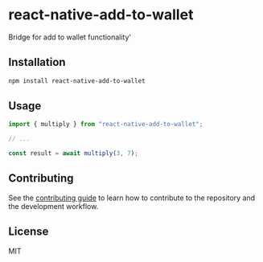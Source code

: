 # react-native-add-to-wallet

Bridge for add to wallet functionality'

## Installation

```sh
npm install react-native-add-to-wallet
```

## Usage

```js
import { multiply } from "react-native-add-to-wallet";

// ...

const result = await multiply(3, 7);
```

## Contributing

See the [contributing guide](CONTRIBUTING.md) to learn how to contribute to the repository and the development workflow.

## License

MIT
